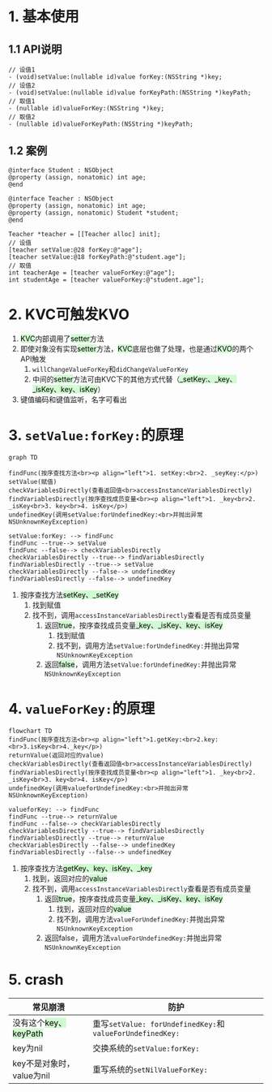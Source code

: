 

# 1. 基本使用
## 1.1 API说明
```
// 设值1
- (void)setValue:(nullable id)value forKey:(NSString *)key;
// 设值2
- (void)setValue:(nullable id)value forKeyPath:(NSString *)keyPath;
// 取值1
- (nullable id)valueForKey:(NSString *)key;
// 取值2
- (nullable id)valueForKeyPath:(NSString *)keyPath;
```

## 1.2 案例
```objc
@interface Student : NSObject
@property (assign, nonatomic) int age;
@end

@interface Teacher : NSObject
@property (assign, nonatomic) int age;
@property (assign, nonatomic) Student *student;
@end

Teacher *teacher = [[Teacher alloc] init];
// 设值
[teacher setValue:@28 forKey:@"age"];
[teacher setValue:@18 forKeyPath:@"student.age"];
// 取值
int teacherAge = [teacher valueForKey:@"age"];
int studentAge = [teacher valueForKey:@"student.age"];
```

# 2. KVC可触发KVO
1. <mark style="background: #BBFABBA6;">KVC</mark>内部调用了<mark style="background: #BBFABBA6;">setter</mark>方法
2. 即使对象没有实现<mark style="background: #BBFABBA6;">setter</mark>方法，<mark style="background: #BBFABBA6;">KVC</mark>底层也做了处理，也是通过<mark style="background: #BBFABBA6;">KVO</mark>的两个API触发
	1. `willChangeValueForKey`和`didChangeValueForKey`
	2. 中间的<mark style="background: #BBFABBA6;">setter</mark>方法可由KVC下的其他方式代替（<mark style="background: #BBFABBA6;">_setKey:、_key、_isKey、key、isKey</mark>）
3. 键值编码和键值监听，名字可看出

# 3. `setValue:forKey:`的原理

```mermaid
graph TD

findFunc(按序查找方法<br><p align="left">1. setKey:<br>2. _seyKey:</p>)
setValue(赋值)
checkVariablesDirectly(查看返回值<br>accessInstanceVariablesDirectly)
findVariablesDirectly(按序查找成员变量<br><p align="left">1. _key<br>2. _isKey<br>3. key<br>4. isKey</p>)
undefinedKey(调用setValue:forUndefinedKey:<br>并抛出异常NSUnknownKeyException)

setValue:forKey: --> findFunc
findFunc --true--> setValue
findFunc --false--> checkVariablesDirectly
checkVariablesDirectly --true--> findVariablesDirectly
findVariablesDirectly --true--> setValue
checkVariablesDirectly --false--> undefinedKey
findVariablesDirectly --false--> undefinedKey
```
1. 按序查找方法<mark style="background: #BBFABBA6;">setKey、_setKey</mark>
	1. 找到赋值
	2. 找不到，调用`accessInstanceVariablesDirectly`查看是否有成员变量
		1. 返回<mark style="background: #BBFABBA6;">true</mark>，按序查找成员变量<mark style="background: #BBFABBA6;">_key、_isKey、key、isKey</mark>
			1. 找到赋值
			2. 找不到，调用方法`setValue:forUndefinedKey:`并抛出异常`NSUnknownKeyException`
		2. 返回<mark style="background: #BBFABBA6;">false</mark>，调用方法`setValue:forUndefinedKey:`并抛出异常`NSUnknownKeyException`




# 4. `valueForKey:`的原理 
```mermaid
flowchart TD
findFunc(按序查找方法<br><p align="left">1.getKey:<br>2.key:<br>3.isKey<br>4._key</p>)
returnValue(返回对应的value)
checkVariablesDirectly(查看返回值<br>accessInstanceVariablesDirectly)
findVariablesDirectly(按序查找成员变量<br><p align="left">1. _key<br>2. _isKey<br>3. key<br>4. isKey</p>)
undefinedKey(调用valueforUndefinedKey:<br>并抛出异常NSUnknownKeyException)

valueforKey: --> findFunc
findFunc --true--> returnValue
findFunc --false--> checkVariablesDirectly
checkVariablesDirectly --true--> findVariablesDirectly
findVariablesDirectly --true--> returnValue
checkVariablesDirectly --false--> undefinedKey
findVariablesDirectly --false--> undefinedKey
```


1. 按序查找方法<mark style="background: #BBFABBA6;">getKey、key、isKey、_key</mark>
	1. 找到，返回对应的<mark style="background: #BBFABBA6;">value</mark>
	2. 找不到，调用`accessInstanceVariablesDirectly`查看是否有成员变量
		1. 返回<mark style="background: #BBFABBA6;">true</mark>，按序查找成员变量<mark style="background: #BBFABBA6;">_key、_isKey、key、isKey</mark>
			1. 找到，返回对应的<mark style="background: #BBFABBA6;">value</mark>
			2. 找不到，调用方法`valueForUndefinedKey:`并抛出异常`NSUnknownKeyException`
		2. 返回false，调用方法`valueForUndefinedKey:`并抛出异常`NSUnknownKeyException`

# 5. crash

| 常见崩溃                                                        | 防护                                                     |
| ----------------------------------------------------------- | ------------------------------------------------------ |
| 没有这个<mark style="background: #BBFABBA6;">key、keyPath</mark> | 重写`setValue: forUndefinedKey:`和`valueForUndefinedKey:` |
| key为nil                                                     | 交换系统的`setValue:forKey:`                                |
| key不是对象时，value为nil                                          | 重写系统的`setNilValueForKey:`                              |
